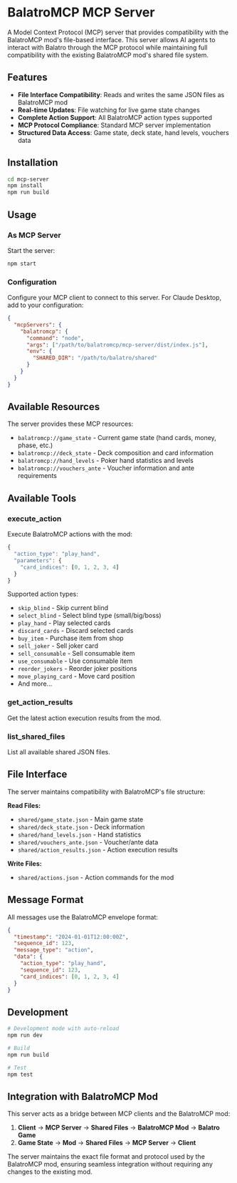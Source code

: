 # BalatroMCP MCP Server

A Model Context Protocol (MCP) server that provides compatibility with the BalatroMCP mod's file-based interface. This server allows AI agents to interact with Balatro through the MCP protocol while maintaining full compatibility with the existing BalatroMCP mod's shared file system.

## Features

- **File Interface Compatibility**: Reads and writes the same JSON files as BalatroMCP mod
- **Real-time Updates**: File watching for live game state changes
- **Complete Action Support**: All BalatroMCP action types supported
- **MCP Protocol Compliance**: Standard MCP server implementation
- **Structured Data Access**: Game state, deck state, hand levels, vouchers data

## Installation

```bash
cd mcp-server
npm install
npm run build
```

## Usage

### As MCP Server

Start the server:
```bash
npm start
```

### Configuration

Configure your MCP client to connect to this server. For Claude Desktop, add to your configuration:

```json
{
  "mcpServers": {
    "balatromcp": {
      "command": "node",
      "args": ["/path/to/balatromcp/mcp-server/dist/index.js"],
      "env": {
        "SHARED_DIR": "/path/to/balatro/shared"
      }
    }
  }
}
```

## Available Resources

The server provides these MCP resources:

- `balatromcp://game_state` - Current game state (hand cards, money, phase, etc.)
- `balatromcp://deck_state` - Deck composition and card information  
- `balatromcp://hand_levels` - Poker hand statistics and levels
- `balatromcp://vouchers_ante` - Voucher information and ante requirements

## Available Tools

### execute_action

Execute BalatroMCP actions with the mod:

```typescript
{
  "action_type": "play_hand",
  "parameters": {
    "card_indices": [0, 1, 2, 3, 4]
  }
}
```

Supported action types:
- `skip_blind` - Skip current blind
- `select_blind` - Select blind type (small/big/boss)
- `play_hand` - Play selected cards
- `discard_cards` - Discard selected cards
- `buy_item` - Purchase item from shop
- `sell_joker` - Sell joker card
- `sell_consumable` - Sell consumable item
- `use_consumable` - Use consumable item
- `reorder_jokers` - Reorder joker positions
- `move_playing_card` - Move card position
- And more...

### get_action_results

Get the latest action execution results from the mod.

### list_shared_files

List all available shared JSON files.

## File Interface

The server maintains compatibility with BalatroMCP's file structure:

**Read Files:**
- `shared/game_state.json` - Main game state
- `shared/deck_state.json` - Deck information
- `shared/hand_levels.json` - Hand statistics  
- `shared/vouchers_ante.json` - Voucher/ante data
- `shared/action_results.json` - Action execution results

**Write Files:**
- `shared/actions.json` - Action commands for the mod

## Message Format

All messages use the BalatroMCP envelope format:

```json
{
  "timestamp": "2024-01-01T12:00:00Z",
  "sequence_id": 123,
  "message_type": "action",
  "data": {
    "action_type": "play_hand",
    "sequence_id": 123,
    "card_indices": [0, 1, 2, 3, 4]
  }
}
```

## Development

```bash
# Development mode with auto-reload
npm run dev

# Build
npm run build

# Test
npm test
```

## Integration with BalatroMCP Mod

This server acts as a bridge between MCP clients and the BalatroMCP mod:

1. **Client** → **MCP Server** → **Shared Files** → **BalatroMCP Mod** → **Balatro Game**
2. **Game State** → **Mod** → **Shared Files** → **MCP Server** → **Client**

The server maintains the exact file format and protocol used by the BalatroMCP mod, ensuring seamless integration without requiring any changes to the existing mod.